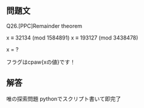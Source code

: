 ## 問題文
Q26.[PPC]Remainder theorem

x ≡ 32134 (mod 1584891)
x ≡ 193127 (mod 3438478)

x = ?


フラグはcpaw{xの値}です！

## 解答
唯の探索問題
pythonでスクリプト書いて即完了
